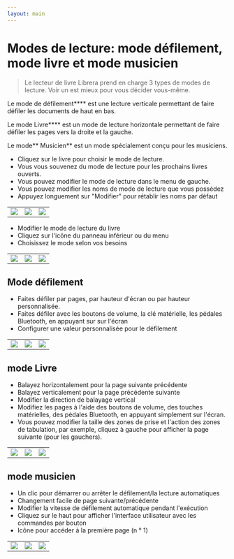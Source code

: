```yaml
---
layout: main
---
```


# Modes de lecture: mode défilement, mode livre et mode musicien

> Le lecteur de livre Librera prend en charge 3 types de modes de lecture. Voir un est mieux pour vous décider vous-même.

Le mode de défilement**** est une lecture verticale permettant de faire défiler les documents de haut en bas.

Le mode Livre**** est un mode de lecture horizontale permettant de faire défiler les pages vers la droite et la gauche.

Le mode** Musicien** est un mode spécialement conçu pour les musiciens.

* Cliquez sur le livre pour choisir le mode de lecture.
* Vous vous souvenez du mode de lecture pour les prochains livres ouverts.
* Vous pouvez modifier le mode de lecture dans le menu de gauche.
* Vous pouvez modifier les noms de mode de lecture que vous possédez
* Appuyez longuement sur &quot;Modifier&quot; pour rétablir les noms par défaut

||||
|-|-|-|
|![](1.png)|![](2.png)|![](3.png)|

* Modifier le mode de lecture du livre
* Cliquez sur l'icône du panneau inférieur ou du menu
* Choisissez le mode selon vos besoins

||||
|-|-|-|
|![](4.png)|![](5.png)|![](6.png)|

## Mode défilement

* Faites défiler par pages, par hauteur d'écran ou par hauteur personnalisée.
* Faites défiler avec les boutons de volume, la clé matérielle, les pédales Bluetooth, en appuyant sur sur l'écran
* Configurer une valeur personnalisée pour le défilement

||||
|-|-|-|
|![](7.png)|![](8.png)|![](9.png)|

## mode Livre
* Balayez horizontalement pour la page suivante précédente
* Balayez verticalement pour la page précédente suivante
* Modifier la direction de balayage vertical
* Modifiez les pages à l'aide des boutons de volume, des touches matérielles, des pédales Bluetooth, en appuyant simplement sur l'écran.
* Vous pouvez modifier la taille des zones de prise et l'action des zones de tabulation, par exemple, cliquez à gauche pour afficher la page suivante (pour les gauchers).

||||
|-|-|-|
|![](10.png)|![](11.png)|![](12.png)|

## mode musicien
* Un clic pour démarrer ou arrêter le défilement/la lecture automatiques
* Changement facile de page suivante/précédente
* Modifier la vitesse de défilement automatique pendant l'exécution
* Cliquez sur le haut pour afficher l'interface utilisateur avec les commandes par bouton
* Icône pour accéder à la première page (n ° 1)

||||
|-|-|-|
|![](13.png)|![](14.png)|![](15.png)|

